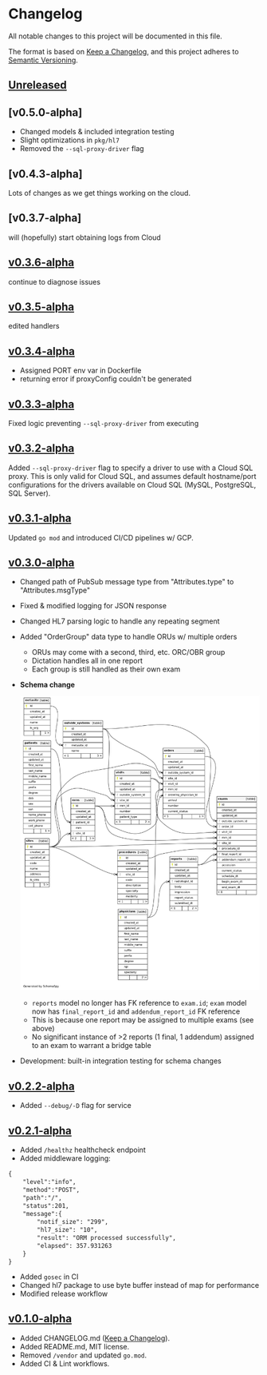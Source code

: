 # Changelog

All notable changes to this project will be documented in this file.

The format is based on [Keep a Changelog](https://keepachangelog.com/en/1.0.0/),
and this project adheres to [Semantic Versioning](https://semver.org/spec/v2.0.0.html).

## [Unreleased]

## [v0.5.0-alpha]

- Changed models & included integration testing
- Slight optimizations in `pkg/hl7`
- Removed the `--sql-proxy-driver` flag

## [v0.4.3-alpha]

Lots of changes as we get things working on the cloud.

## [v0.3.7-alpha]

will (hopefully) start obtaining logs from Cloud

## [v0.3.6-alpha]

continue to diagnose issues

## [v0.3.5-alpha]

edited handlers

## [v0.3.4-alpha]

- Assigned PORT env var in Dockerfile
- returning error if proxyConfig couldn't be generated

## [v0.3.3-alpha]

Fixed logic preventing `--sql-proxy-driver` from executing

## [v0.3.2-alpha]

Added `--sql-proxy-driver` flag to specify a driver to use with a Cloud SQL proxy. This is only valid for Cloud SQL, and assumes default hostname/port configurations for the drivers available on Cloud SQL (MySQL, PostgreSQL, SQL Server).

## [v0.3.1-alpha]

Updated `go mod` and introduced CI/CD pipelines w/ GCP.

## [v0.3.0-alpha]

- Changed path of PubSub message type from "Attributes.type" to "Attributes.msgType"
- Fixed & modified logging for JSON response 
- Changed HL7 parsing logic to handle any repeating segment
- Added "OrderGroup" data type to handle ORUs w/ multiple orders
    * ORUs may come with a second, third, etc. ORC/OBR group
    * Dictation handles all in one report
    * Each group is still handled as their own exam

- **Schema change**

  ![updated data model](assets/diagrams/relationships.real.large.png)

    * `reports` model no longer has FK reference to `exam.id`; `exam` model now has `final_report_id` and `addendum_report_id` FK reference
    * This is because one report may be assigned to multiple exams (see above)
    * No significant instance of >2 reports (1 final, 1 addendum) assigned to an exam to warrant a bridge table


- Development: built-in integration testing for schema changes

## [v0.2.2-alpha]

- Added `--debug/-D` flag for service

## [v0.2.1-alpha]

- Added `/healthz` healthcheck endpoint
- Added middleware logging:

```
{
    "level":"info",
    "method":"POST",
    "path":"/",
    "status":201,
    "message":{
        "notif_size": "299",
        "hl7_size": "10",
        "result": "ORM processed successfully",
        "elapsed": 357.931263
    }
}
```

- Added `gosec` in CI
- Changed hl7 package to use byte buffer instead of map for performance
- Modified release workflow

## [v0.1.0-alpha]

- Added CHANGELOG.md ([Keep a Changelog](https://keepachangelog.com/en/1.0.0/)).
- Added README.md, MIT license.
- Removed `/vendor` and updated `go.mod`.
- Added CI & Lint workflows.

[Unreleased]: https://github.com/s-hammon/volta/compare/v0.1.0-alpha...HEAD
[v0.1.0-alpha]: https://github.com/s-hammon/volta/releases/tag/v0.1.0-alpha
[v0.2.1-alpha]: https://github.com/s-hammon/volta/releases/tag/v0.2.1-alpha
[v0.2.2-alpha]: https://github.com/s-hammon/volta/releases/tag/v0.2.2-alpha
[v0.3.0-alpha]: https://github.com/s-hammon/volta/releases/tag/v0.3.0-alpha
[v0.3.1-alpha]: https://github.com/s-hammon/volta/releases/tag/v0.3.1-alpha
[v0.3.2-alpha]: https://github.com/s-hammon/volta/releases/tag/v0.3.2-alpha
[v0.3.3-alpha]: https://github.com/s-hammon/volta/releases/tag/v0.3.3-alpha
[v0.3.4-alpha]: https://github.com/s-hammon/volta/releases/tag/v0.3.4-alpha
[v0.3.5-alpha]: https://github.com/s-hammon/volta/releases/tag/v0.3.5-alpha
[v0.3.6-alpha]: https://github.com/s-hammon/volta/releases/tag/v0.3.5-alpha